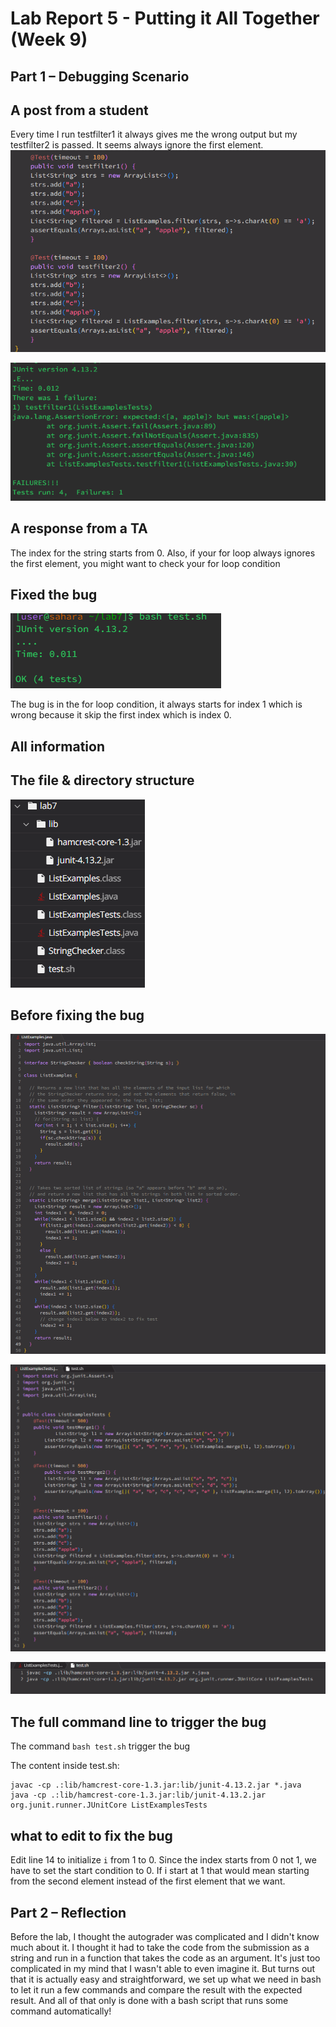 # Lab Report 5 - Putting it All Together (Week 9)

## Part 1 – Debugging Scenario

**A post from a student**
---
Every time I run testfilter1 it always gives me the wrong output but my testfilter2 is passed. It seems always ignore the first element. 
![Image](StudentQuestion1.png)

![Image](StudentQuestion2.png)


**A response from a TA**
---

The index for the string starts from 0. Also, if your for loop always ignores the first element, you might want to check your for loop condition

**Fixed the bug**
---

![Image](StudentQuestion3.png)

The bug is in the for loop condition, it always starts for index 1 which is wrong because it skip the first index which is index 0.


**All information**
---

The file & directory structure
---
![Image](structure.png)

Before fixing the bug
---
![Image](ListExamplesjava.png)

![Image](ListExamplesTestjava.png)

![Image](testsh.png)


The full command line to trigger the bug
---
The command `bash test.sh` trigger the bug

The content inside test.sh:

```
javac -cp .:lib/hamcrest-core-1.3.jar:lib/junit-4.13.2.jar *.java
java -cp .:lib/hamcrest-core-1.3.jar:lib/junit-4.13.2.jar org.junit.runner.JUnitCore ListExamplesTests
```

what to edit to fix the bug
---
Edit line 14 to initialize `i` from 1 to 0. Since the index starts from 0 not 1, we have to set the start condition to 0. If i start at 1 that would mean starting from the second element instead of the first element that we want.

## Part 2 – Reflection

Before the lab, I thought the autograder was complicated and I didn't know much about it. I thought it had to take the code from the submission as a string and run in a function that takes the code as an argument. It's just too complicated in my mind that I wasn't able to even imagine it.
But turns out that it is actually easy and straightforward, we set up what we need in bash to let it run a few commands and compare the result with the expected result. And all of that only is done with a bash script that runs some command automatically!
